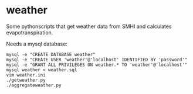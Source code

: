 # weather
Some pythonscripts that get weather data from SMHI and calculates evapotranspiration.

Needs a mysql database:

````
mysql -e "CREATE DATABASE weather"
mysql -e "CREATE USER 'weather'@'localhost' IDENTIFIED BY 'password'"
mysql -e "GRANT ALL PRIVILEGES ON weather.* TO 'weather'@'localhost'"
mysql weather < weather.sql
vim weather.ini
./getweather.py
./aggregateweather.py
````
